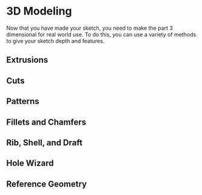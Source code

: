 # 3D Modeling

Now that you have made your sketch, you need to make the part 3 dimensional for real world use. To do this, you can use a variety of methods to give your sketch depth and features. 

## Extrusions


## Cuts


## Patterns


## Fillets and Chamfers


## Rib, Shell, and Draft


## Hole Wizard


## Reference Geometry

